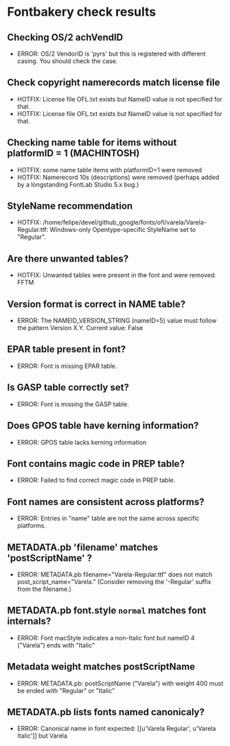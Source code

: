 # Fontbakery check results
## Checking OS/2 achVendID
* ERROR: OS/2 VendorID is 'pyrs' but this is registered with different casing. You should check the case.

## Check copyright namerecords match license file
* HOTFIX: License file OFL.txt exists but NameID value is not specified for that.
* HOTFIX: License file OFL.txt exists but NameID value is not specified for that.

## Checking name table for items without platformID = 1 (MACHINTOSH)
* HOTFIX: some name table items with platformID=1 were removed
* HOTFIX: Namerecord 10s (descriptions) were removed (perhaps added by a longstanding FontLab Studio 5.x bug.)

## StyleName recommendation
* HOTFIX: /home/felipe/devel/github_google/fonts/ofl/varela/Varela-Regular.ttf: Windows-only Opentype-specific StyleName set to "Regular".

## Are there unwanted tables?
* HOTFIX: Unwanted tables were present in the font and were removed: FFTM

## Version format is correct in NAME table?
* ERROR: The NAMEID_VERSION_STRING (nameID=5) value must follow the pattern Version X.Y. Current value: False

## EPAR table present in font?
* ERROR: Font is missing EPAR table.

## Is GASP table correctly set?
* ERROR: Font is missing the GASP table.

## Does GPOS table have kerning information?
* ERROR: GPOS table lacks kerning information

## Font contains magic code in PREP table?
* ERROR: Failed to find correct magic code in PREP table.

## Font names are consistent across platforms?
* ERROR: Entries in "name" table are not the same across specific platforms.

## METADATA.pb 'filename' matches 'postScriptName' ?
* ERROR: METADATA.pb filename="Varela-Regular.ttf" does not match post_script_name="Varela." (Consider removing the '-Regular' suffix from the filename.)

## METADATA.pb font.style `normal` matches font internals?
* ERROR: Font macStyle indicates a non-Italic font but nameID 4 ("Varela") ends with "Italic"

## Metadata weight matches postScriptName
* ERROR: METADATA.pb: postScriptName ("Varela") with weight 400 must be ended with "Regular" or "Italic"

## METADATA.pb lists fonts named canonicaly?
* ERROR: Canonical name in font expected: [[u'Varela Regular', u'Varela Italic']] but Varela

